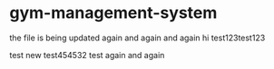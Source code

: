 # gym-management-system

the file is being updated again and again and again
hi test123test123

test new test454532 test again and again